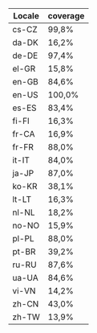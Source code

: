 ﻿| Locale | coverage |
| ------ | -------- |
| cs-CZ | 99,8% |
| da-DK | 16,2% |
| de-DE | 97,4% |
| el-GR | 15,8% |
| en-GB | 84,6% |
| en-US | 100,0% |
| es-ES | 83,4% |
| fi-FI | 16,3% |
| fr-CA | 16,9% |
| fr-FR | 88,0% |
| it-IT | 84,0% |
| ja-JP | 87,0% |
| ko-KR | 38,1% |
| lt-LT | 16,3% |
| nl-NL | 18,2% |
| no-NO | 15,9% |
| pl-PL | 88,0% |
| pt-BR | 39,2% |
| ru-RU | 87,6% |
| ua-UA | 84,6% |
| vi-VN | 14,2% |
| zh-CN | 43,0% |
| zh-TW | 13,9% |
